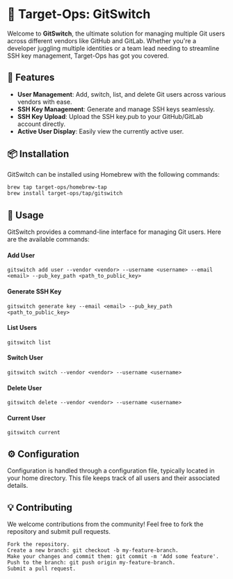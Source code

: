 # 🚀 Target-Ops: GitSwitch

Welcome to **GitSwitch**, the ultimate solution for managing multiple Git users across different vendors like GitHub and GitLab. Whether you're a developer juggling multiple identities or a team lead needing to streamline SSH key management, Target-Ops has got you covered.

## 🌟 Features
- **User Management**: Add, switch, list, and delete Git users across various vendors with ease.
- **SSH Key Management**: Generate and manage SSH keys seamlessly.
- **SSH Key Upload**: Upload the SSH key.pub to your GitHub/GitLab account directly.
- **Active User Display**: Easily view the currently active user.

## 📦 Installation
GitSwitch can be installed using Homebrew with the following commands:

```sh
brew tap target-ops/homebrew-tap 
brew install target-ops/tap/gitswitch
```

## 🚀 Usage
GitSwitch provides a command-line interface for managing Git users. Here are the available commands:
#### Add User
```
gitswitch add user --vendor <vendor> --username <username> --email <email> --pub_key_path <path_to_public_key>
```

#### Generate SSH Key
```
gitswitch generate key --email <email> --pub_key_path <path_to_public_key>
```
#### List Users
```
gitswitch list
```
#### Switch User
```
gitswitch switch --vendor <vendor> --username <username>
```
#### Delete User
```
gitswitch delete --vendor <vendor> --username <username>
```
#### Current User
```
gitswitch current
```

## ⚙️ Configuration
Configuration is handled through a configuration file, typically located in your home directory. This file keeps track of all users and their associated details.

## 💡 Contributing
We welcome contributions from the community! Feel free to fork the repository and submit pull requests.
```
Fork the repository.
Create a new branch: git checkout -b my-feature-branch.
Make your changes and commit them: git commit -m 'Add some feature'.
Push to the branch: git push origin my-feature-branch.
Submit a pull request.
```
